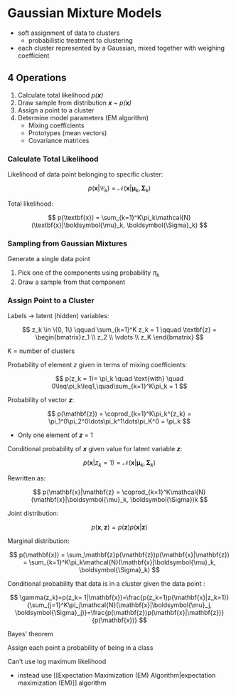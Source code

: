 # Gaussian Mixture Models

- soft assignment of data to clusters
	- probabilistic treatment to clustering
- each cluster represented by a Gaussian, mixed together with weighing coefficient

## 4 Operations

1. Calculate total likelihood *p(**x**)*
2. Draw sample from distribution ***x*** ~ *p(**x**)*
3. Assign a point to a cluster
4. Determine model parameters (EM algorithm)
	- Mixing coefficients
	- Prototypes (mean vectors)
	- Covariance matrices


### Calculate Total Likelihood

Likelihood of data point belonging to specific cluster:

$$
p(\textbf{x}|\mathcal{C}_k) = \mathcal{N}(\textbf{x}|\boldsymbol{\mu}_k, \boldsymbol{\Sigma}_k)
$$

Total likelihood:

$$
p(\textbf{x}) = \sum_{k=1}^K\pi_k\mathcal{N}(\textbf{x}|\boldsymbol{\mu}_k, \boldsymbol{\Sigma}_k)
$$

### Sampling from Gaussian Mixtures

Generate a single data point
1. Pick one of the components using probability *&pi;*<sub>k</sub>
2. Draw a sample from that component

### Assign Point to a Cluster

Labels -> latent (hidden) variables:

$$
z_k \in \{0, 1\} \qquad \sum_{k=1}^K z_k = 1 \qquad \textbf{z} = \begin{bmatrix}z_1 \\ z_2 \\ \vdots \\ z_K \end{bmatrix}
$$

K = number of clusters

Probability of element *z* given in terms of mixing coefficients:

$$
p(z_k = 1)= \pi_k \quad \text{with} \quad 0\leq\pi_k\leq1,\quad\sum_{k=1}^K\pi_k = 1
$$

Probability of vector ***z***:

$$
p(\mathbf{z}) = \coprod_{k=1}^K\pi_k^{z_k} = \pi_1^0\pi_2^0\dots\pi_k^1\dots\pi_K^0 = \pi_k
$$

- Only one element of ***z*** = 1

Conditional probability of ***x*** given value for latent variable ***z***:

$$
p(\mathbf{x}|z_k = 1) = \mathcal{N}(\mathbf{x}|\boldsymbol{\mu}_k, \boldsymbol{\Sigma}_k)
$$

Rewritten as:

$$
p(\mathbf{x}|\mathbf{z} = \coprod_{k=1}^K\mathcal{N}(\mathbf{x}|\boldsymbol{\mu}_k, \boldsymbol{\Sigma})k
$$

Joint distribution:

$$
p(\mathbf{x}, \mathbf{z}) = p(\mathbf{z})p(\mathbf{x}|\mathbf{z})
$$

Marginal distribution:

$$
p(\mathbf{x}) = \sum_\mathbf{z}p(\mathbf{z})p(\mathbf{x}|\mathbf{z}) = \sum_{k=1}^K\pi_k\mathcal{N}(\mathbf{x}|\boldsymbol{\mu}_k, \boldsymbol{\Sigma}_k)
$$

Conditional probability that data is in a cluster given the data point :

$$
\gamma(z_k)=p(z_k= 1|\mathbf{x})=\frac{p(z_k=1)p(\mathbf{x}|z_k=1)}{\sum_{j=1}^K\pi_j\mathcal{N}(\mathbf{x}|\boldsymbol{\mu}_j, \boldsymbol{\Sigma}_j)}=\frac{p(\mathbf{z})p(\mathbf{x}|\mathbf{z})}{p(\mathbf{x})}
$$

Bayes' theorem

Assign each point a probability of being in a class

Can't use log maximum likelihood
- instead use [[Expectation Maximization (EM) Algorithm|expectation maximization (EM)]] algorithm